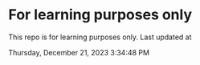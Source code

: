 # For learning purposes only
This repo is for learning purposes only.
Last updated at

Thursday, December 21, 2023 3:34:48 PM

